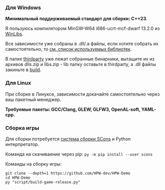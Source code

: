### Для Windows

**Минимальный поддерживаемый стандарт для сборки: C++23**.

Я пользуюсь компилятором MinGW-W64 i686-ucrt-mcf-dwarf 13.2.0 из [WinLibs](https://winlibs.com/).

Все зависимости уже собраны в .dll/.a файлы, если хотите собрать их самостоятельно, то [см. список используемых библиотек](version.txt).

В папке [thirdparty](thirdparty/) уже лежат собранные бинарники, вытащите их из архивов dlls.zip и libs.zip - lib папку оставьте в thirdparty, а .dll файлы закиньте в [build](build/).

### Для Linux

При сборке в Линуксе, зависимости докачайте самостоятельно через ваш пакетный менеджер.

**Требуемые пакеты: GCC/Clang, GLEW, GLFW3, OpenAL-soft, YAML-cpp.**

### Сборка игры

Для сборки потребуется [система сборки SCons](https://scons.org/) и Python интерпретатор.

Команда на скачиваение через pip: ```py -m pip install --user scons```

Команды на сборку игры:
```
git clone --depth=1 https://github.com/HPW-dev/HPW-Demo
cd HPW-Demo
py "script/build-game-release.py"
```
